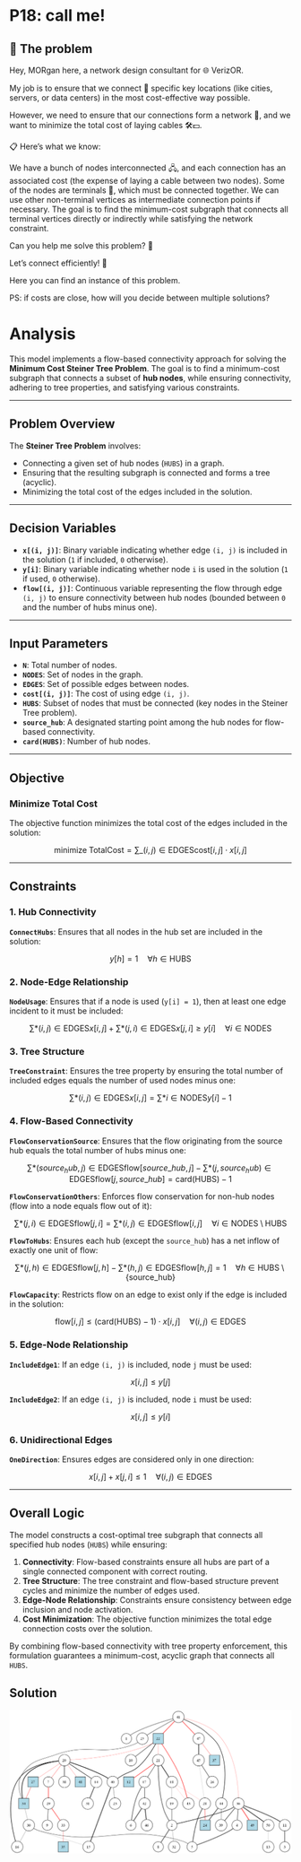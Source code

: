 # P18: call me!

## 🧠 The problem

Hey, MORgan here, a network design consultant for 🌐 VerizOR.

My job is to ensure that we connect 📡 specific key locations (like cities, servers, or data centers) in the most cost-effective way possible.

However, we need to ensure that our connections form a network 🔗, and we want to minimize the total cost of laying cables 🛠️💵.

📋 Here’s what we know:

We have a bunch of nodes interconnected 🖧, and each connection has an associated cost (the expense of laying a cable between two nodes).
Some of the nodes are terminals 🔑, which must be connected together.
We can use other non-terminal vertices as intermediate connection points if necessary.
The goal is to find the minimum-cost subgraph that connects all terminal vertices directly or indirectly while satisfying the network constraint.

Can you help me solve this problem? 🧩

Let’s connect efficiently! 🌟

Here you can find an instance of this problem.

PS: if costs are close, how will you decide between multiple solutions?

# Analysis

This model implements a flow-based connectivity approach for solving the **Minimum Cost Steiner Tree Problem**. The goal is to find a minimum-cost subgraph that connects a subset of **hub nodes**, while ensuring connectivity, adhering to tree properties, and satisfying various constraints.

---

## Problem Overview

The **Steiner Tree Problem** involves:

- Connecting a given set of hub nodes (`HUBS`) in a graph.
- Ensuring that the resulting subgraph is connected and forms a tree (acyclic).
- Minimizing the total cost of the edges included in the solution.

---

## Decision Variables

- **`x[(i, j)]`**: Binary variable indicating whether edge `(i, j)` is included in the solution (`1` if included, `0` otherwise).
- **`y[i]`**: Binary variable indicating whether node `i` is used in the solution (`1` if used, `0` otherwise).
- **`flow[(i, j)]`**: Continuous variable representing the flow through edge `(i, j)` to ensure connectivity between hub nodes (bounded between `0` and the number of hubs minus one).

---

## Input Parameters

- **`N`**: Total number of nodes.
- **`NODES`**: Set of nodes in the graph.
- **`EDGES`**: Set of possible edges between nodes.
- **`cost[(i, j)]`**: The cost of using edge `(i, j)`.
- **`HUBS`**: Subset of nodes that must be connected (key nodes in the Steiner Tree problem).
- **`source_hub`**: A designated starting point among the hub nodes for flow-based connectivity.
- **`card(HUBS)`**: Number of hub nodes.

---

## Objective

### Minimize Total Cost

The objective function minimizes the total cost of the edges included in the solution:

$$ \text{minimize} \; \text{TotalCost} = \sum\_{(i, j) \in \text{EDGES}} \text{cost}[i, j] \cdot x[i, j] $$

---

## Constraints

### 1. Hub Connectivity

**`ConnectHubs`**: Ensures that all nodes in the hub set are included in the solution:

$$ y[h] = 1 \quad \forall h \in \text{HUBS} $$

### 2. Node-Edge Relationship

**`NodeUsage`**: Ensures that if a node is used (`y[i] = 1`), then at least one edge incident to it must be included:

$$ \sum*{(i, j) \in \text{EDGES}} x[i, j] + \sum*{(j, i) \in \text{EDGES}} x[j, i] \geq y[i] \quad \forall i \in \text{NODES} $$

### 3. Tree Structure

**`TreeConstraint`**: Ensures the tree property by ensuring the total number of included edges equals the number of used nodes minus one:

$$ \sum*{(i, j) \in \text{EDGES}} x[i, j] = \sum*{i \in \text{NODES}} y[i] - 1 $$

### 4. Flow-Based Connectivity

**`FlowConservationSource`**: Ensures that the flow originating from the source hub equals the total number of hubs minus one:

$$ \sum*{(source_hub, j) \in \text{EDGES}} \text{flow}[source\_hub, j] - \sum*{(j, source_hub) \in \text{EDGES}} \text{flow}[j, source\_hub] = \text{card}(\text{HUBS}) - 1 $$

**`FlowConservationOthers`**: Enforces flow conservation for non-hub nodes (flow into a node equals flow out of it):

$$ \sum*{(j, i) \in \text{EDGES}} \text{flow}[j, i] = \sum*{(i, j) \in \text{EDGES}} \text{flow}[i, j] \quad \forall i \in \text{NODES} \setminus \text{HUBS} $$

**`FlowToHubs`**: Ensures each hub (except the `source_hub`) has a net inflow of exactly one unit of flow:

$$ \sum*{(j, h) \in \text{EDGES}} \text{flow}[j, h] - \sum*{(h, j) \in \text{EDGES}} \text{flow}[h, j] = 1 \quad \forall h \in \text{HUBS} \setminus \{ \text{source_hub} \} $$

**`FlowCapacity`**: Restricts flow on an edge to exist only if the edge is included in the solution:

$$ \text{flow}[i, j] \leq (\text{card}(\text{HUBS}) - 1) \cdot x[i, j] \quad \forall (i, j) \in \text{EDGES} $$

### 5. Edge-Node Relationship

**`IncludeEdge1`**: If an edge `(i, j)` is included, node `j` must be used:

$$ x[i, j] \leq y[j] $$

**`IncludeEdge2`**: If an edge `(i, j)` is included, node `i` must be used:

$$ x[i, j] \leq y[i] $$

### 6. Unidirectional Edges

**`OneDirection`**: Ensures edges are considered only in one direction:

$$ x[i, j] + x[j, i] \leq 1 \quad \forall (i, j) \in \text{EDGES} $$

---

## Overall Logic

The model constructs a cost-optimal tree subgraph that connects all specified hub nodes (`HUBS`) while ensuring:

1. **Connectivity**: Flow-based constraints ensure all hubs are part of a single connected component with correct routing.
2. **Tree Structure**: The tree constraint and flow-based structure prevent cycles and minimize the number of edges used.
3. **Edge-Node Relationship**: Constraints ensure consistency between edge inclusion and node activation.
4. **Cost Minimization**: The objective function minimizes the total edge connection costs over the solution.

By combining flow-based connectivity with tree property enforcement, this formulation guarantees a minimum-cost, acyclic graph that connects all `HUBS`.

## Solution

![](./network_graph.png)
